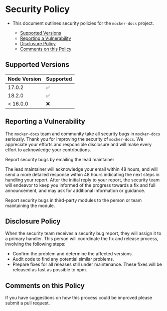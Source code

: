 # Security Policy

- This document outlines security policies for the `mocker-docs` project.

  - [Supported Versions](#supported-versions)
  - [Reporting a Vulnerability](#reporting-a-vulnerability)
  - [Disclosure Policy](#disclosure-policy)
  - [Comments on this Policy](#comments-on-this-policy)

## Supported Versions

| Node Version | Supported          |
| ------------ | ------------------ |
| 17.0.2       | :white_check_mark: |
| 18.2.0       | :white_check_mark: |
| < 16.0.0     | :x:                |

## Reporting a Vulnerability

The `mocker-docs` team and community take all security bugs in `mocker-docs` seriously.
Thank you for improving the security of `mocker-docs`. We appreciate your efforts and
responsible disclosure and will make every effort to acknowledge your
contributions.

Report security bugs by emailing the lead maintainer

The lead maintainer will acknowledge your email within 48 hours, and will send a
more detailed response within 48 hours indicating the next steps in handling
your report. After the initial reply to your report, the security team will
endeavor to keep you informed of the progress towards a fix and full
announcement, and may ask for additional information or guidance.

Report security bugs in third-party modules to the person or team maintaining
the module.

## Disclosure Policy

When the security team receives a security bug report, they will assign it to a
primary handler. This person will coordinate the fix and release process,
involving the following steps:

- Confirm the problem and determine the affected versions.
- Audit code to find any potential similar problems.
- Prepare fixes for all releases still under maintenance. These fixes will be
  released as fast as possible to npm.

## Comments on this Policy

If you have suggestions on how this process could be improved please submit a
pull request.
